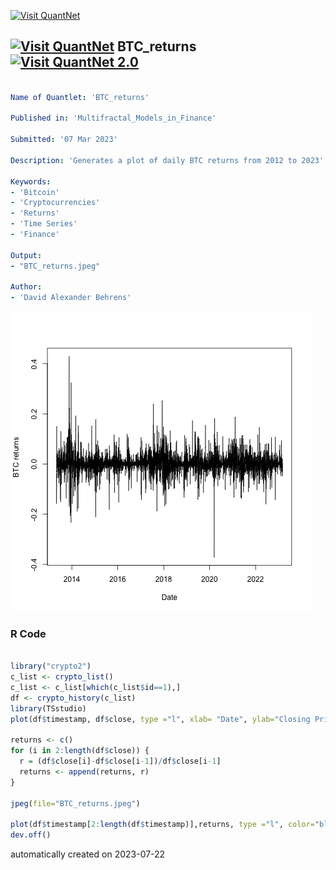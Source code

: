 [<img src="https://github.com/QuantLet/Styleguide-and-FAQ/blob/master/pictures/banner.png" width="1100" alt="Visit QuantNet">](http://quantlet.de/)

## [<img src="https://github.com/QuantLet/Styleguide-and-FAQ/blob/master/pictures/qloqo.png" alt="Visit QuantNet">](http://quantlet.de/) **BTC_returns** [<img src="https://github.com/QuantLet/Styleguide-and-FAQ/blob/master/pictures/QN2.png" width="60" alt="Visit QuantNet 2.0">](http://quantlet.de/)

```yaml

Name of Quantlet: 'BTC_returns'

Published in: 'Multifractal_Models_in_Finance'

Submitted: '07 Mar 2023'

Description: 'Generates a plot of daily BTC returns from 2012 to 2023' 

Keywords: 
- 'Bitcoin'
- 'Cryptocurrencies'
- 'Returns'
- 'Time Series'
- 'Finance'

Output: 
- "BTC_returns.jpeg"

Author: 
- 'David Alexander Behrens'

```

![Picture1](BTC_returns.png)

### R Code
```r

library("crypto2")
c_list <- crypto_list()
c_list <- c_list[which(c_list$id==1),]
df <- crypto_history(c_list)
library(TSstudio)
plot(df$timestamp, df$close, type ="l", xlab= "Date", ylab="Closing Price")

returns <- c()
for (i in 2:length(df$close)) {
  r = (df$close[i]-df$close[i-1])/df$close[i-1]
  returns <- append(returns, r)
}

jpeg(file="BTC_returns.jpeg")

plot(df$timestamp[2:length(df$timestamp)],returns, type ="l", color="blue")
dev.off()
```

automatically created on 2023-07-22